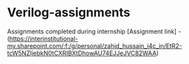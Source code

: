 # Verilog-assignments
Assignments completed during internship
[Assignment link] -(https://interinstitutional-my.sharepoint.com/:f:/g/personal/zahid_hussain_i4c_in/EtR2-tcW5NZIjebkN0tCXRIBXtDhowAU74EJJeJVC82WAA)
